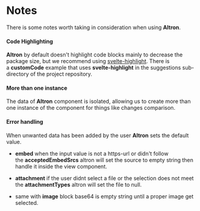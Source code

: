 # Notes

There is some notes worth taking in consideration when using **Altron**.

#### Code Highlighting

**Altron** by default doesn't highlight code blocks mainly to decrease the package size, but we recommend using [svelte-highlight](https://www.npmjs.com/package/svelte-highlight). There is a **customCode** example that uses **svelte-highlight** in the suggestions sub-directory of the project repository.

#### More than one instance

The data of **Altron** component is isolated, allowing us to create more than one instance of the component for things like changes comparison.

#### Error handling

When unwanted data has been added by the user **Altron** sets the default value.

- **embed** when the input value is not a https-url or didn't follow the **acceptedEmbedSrcs** altron will set the source to empty string then handle it inside the view component.

- **attachment** if the user didnt select a file or the selection does not meet the **attachmentTypes** altron will set the file to null.

- same with **image** block base64 is empty string until a proper image get selected.